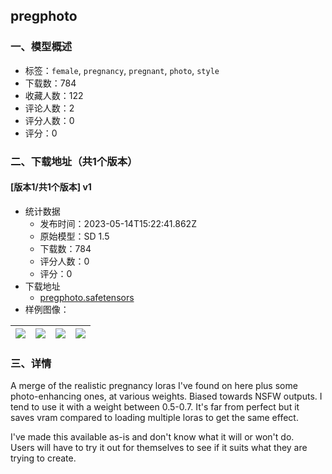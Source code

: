 ## pregphoto
### 一、模型概述

- 标签：`female`, `pregnancy`, `pregnant`, `photo`, `style`
- 下载数：784
- 收藏人数：122
- 评论人数：2
- 评分人数：0
- 评分：0

### 二、下载地址（共1个版本）

#### [版本1/共1个版本] v1

- 统计数据
  - 发布时间：2023-05-14T15:22:41.862Z
  - 原始模型：SD 1.5
  - 下载数：784
  - 评分人数：0
  - 评分：0
- 下载地址
  - [pregphoto.safetensors](https://civitai.com/api/download/models/70600)
- 样例图像：

| <img src="https://image.civitai.com/xG1nkqKTMzGDvpLrqFT7WA/504aa8cc-6382-479f-8a4e-3a70ce083c30/width=450/788654.jpeg" /> | <img src="https://image.civitai.com/xG1nkqKTMzGDvpLrqFT7WA/d3e866dc-8e92-40a3-a372-6645f2967c44/width=450/788387.jpeg" /> | <img src="https://image.civitai.com/xG1nkqKTMzGDvpLrqFT7WA/9646993d-9f1e-46e0-8fa2-8a9112c38eb7/width=450/788659.jpeg" /> | <img src="https://image.civitai.com/xG1nkqKTMzGDvpLrqFT7WA/41b70087-4647-4c8b-8008-f14e036f79d5/width=450/788388.jpeg" /> |
| ---- | ---- | ---- | ---- |


### 三、详情
<p>A merge of the realistic pregnancy loras I've found on here plus some photo-enhancing ones, at various weights. Biased towards NSFW outputs. I tend to use it with a weight between 0.5-0.7. It's far from perfect but it saves vram compared to loading multiple loras to get the same effect.</p><p></p><p>I've made this available as-is and don't know what it will or won't do.<br />Users will have to try it out for themselves to see if it suits what they are trying to create.</p>